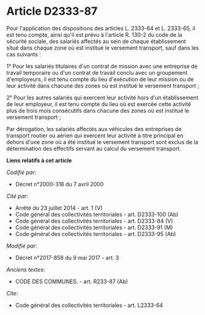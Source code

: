 # Article D2333-87

Pour l'application des dispositions des articles L. 2333-64 et L. 2333-65, il est tenu compte, ainsi qu'il est prévu à
l'article R. 130-2 du code de la sécurité sociale, des salariés affectés au sein de chaque établissement situé dans chaque
zone où est institué le versement transport, sauf dans les cas suivants : 

1° Pour les salariés titulaires d'un contrat de mission avec une entreprise de travail temporaire ou d'un contrat de travail
conclu avec un groupement d'employeurs, il est tenu compte du lieu d'exécution de leur mission ou de leur activité dans
chacune des zones où est institué le versement transport ; 

2° Pour les autres salariés qui exercent leur activité hors d'un établissement de leur employeur, il est tenu compte du lieu
où est exercée cette activité plus de trois mois consécutifs dans chacune des zones où est institué le versement transport ; 

Par dérogation, les salariés affectés aux véhicules des entreprises de transport routier ou aérien qui exercent leur activité
à titre principal en dehors d'une zone où a été institué le versement transport sont exclus de la détermination des effectifs
servant au calcul du versement transport.

**Liens relatifs à cet article**

_Codifié par_:

  - Décret n°2000-318 du 7 avril 2000

_Cité par_:

  - Arrêté du 23 juillet 2014 - art. 1 (V)
  - Code général des collectivités territoriales - art. D2333-100 (Ab)
  - Code général des collectivités territoriales - art. D2333-84 (V)
  - Code général des collectivités territoriales - art. D2333-91 (M)
  - Code général des collectivités territoriales - art. D2333-95 (Ab)

_Modifié par_:

  - Décret n°2017-858 du 9 mai 2017 - art. 3

_Anciens textes_:

  - CODE DES COMMUNES. - art. R233-87 (Ab)

_Cite_:

  - Code général des collectivités territoriales - art. L2333-64
